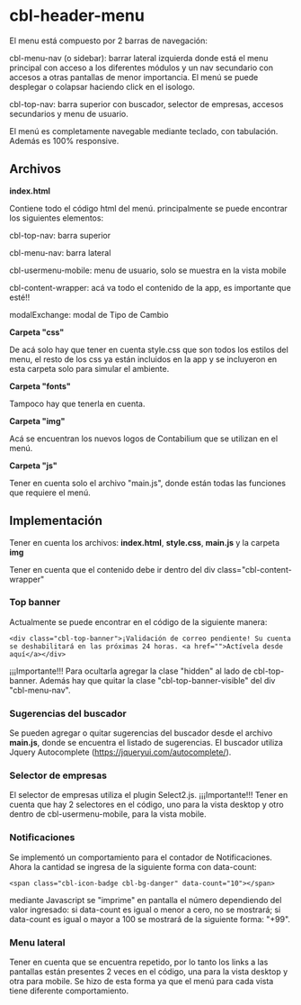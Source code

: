# cbl-header-menu
El menu está compuesto por 2 barras de navegación:

cbl-menu-nav (o sidebar): barrar lateral izquierda donde está el menu principal con acceso a los diferentes módulos y un nav secundario con accesos a otras pantallas de menor importancia. El menú se puede desplegar o colapsar haciendo click en el isologo.

cbl-top-nav: barra superior con buscador, selector de empresas, accesos secundarios y menu de usuario.

El menú es completamente navegable mediante teclado, con tabulación. Además es 100% responsive.

## Archivos

<b>index.html</b>

Contiene todo el código html del menú. principalmente se puede encontrar los siguientes elementos:

cbl-top-nav: barra superior

cbl-menu-nav: barra lateral

cbl-usermenu-mobile: menu de usuario, solo se muestra en la vista mobile

cbl-content-wrapper: acá va todo el contenido de la app, es importante que esté!!

modalExchange: modal de Tipo de Cambio

<b>Carpeta "css"</b>

De acá solo hay que tener en cuenta style.css que son todos los estilos del menu, el resto de los css ya están incluidos en la app y se incluyeron en esta carpeta solo para simular el ambiente.

<b>Carpeta "fonts"</b>

Tampoco hay que tenerla en cuenta.

<b>Carpeta "img"</b>

Acá se encuentran los nuevos logos de Contabilium que se utilizan en el menú.

<b>Carpeta "js"</b>

Tener en cuenta solo el archivo "main.js", donde están todas las funciones que requiere el menú.


## Implementación

Tener en cuenta los archivos: <b>index.html</b>, <b>style.css</b>, <b>main.js</b> y la carpeta <b>img</b>

Tener en cuenta que el contenido debe ir dentro del div class="cbl-content-wrapper"

### Top banner

Actualmente se puede encontrar en el código de la siguiente manera:

```
<div class="cbl-top-banner">¡Validación de correo pendiente! Su cuenta se deshabilitará en las próximas 24 horas. <a href="">Actívela desde aquí</a></div>
```

¡¡¡Importante!!! Para ocultarla agregar la clase "hidden" al lado de cbl-top-banner. Además hay que quitar la clase "cbl-top-banner-visible" del div "cbl-menu-nav".

### Sugerencias del buscador

Se pueden agregar o quitar sugerencias del buscador desde el archivo <b>main.js</b>, donde se encuentra el listado de sugerencias.
El buscador utiliza Jquery Autocomplete (https://jqueryui.com/autocomplete/).

### Selector de empresas

El selector de empresas utiliza el plugin Select2.js.
¡¡¡Importante!!! Tener en cuenta que hay 2 selectores en el código, uno para la vista desktop y otro dentro de cbl-usermenu-mobile, para la vista mobile.

### Notificaciones

Se implementó un comportamiento para el contador de Notificaciones. Ahora la cantidad se ingresa de la siguiente forma con data-count:

```
<span class="cbl-icon-badge cbl-bg-danger" data-count="10"></span>
```

mediante Javascript se "imprime" en pantalla el número dependiendo del valor ingresado: si data-count es igual o menor a cero, no se mostrará; si data-count es igual o mayor a 100 se mostrará de la siguiente forma: "+99".


### Menu lateral

Tener en cuenta que se encuentra repetido, por lo tanto los links a las pantallas están presentes 2 veces en el código, una para la vista desktop y otra para mobile. Se hizo de esta forma ya que el menú para cada vista tiene diferente comportamiento.




